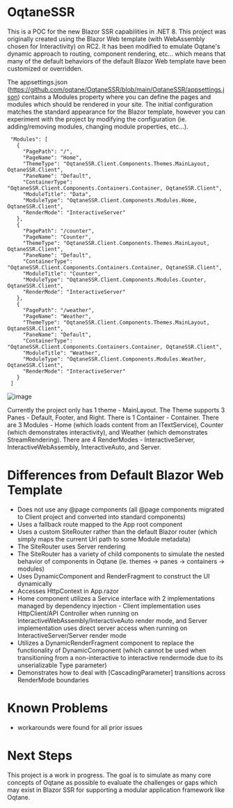 # OqtaneSSR

This is a POC for the new Blazor SSR capabilities in .NET 8. This project was originally created using the Blazor Web template (with WebAssembly chosen for Interactivity) on RC2. It has been modified to emulate Oqtane's dynamic approach to routing, component rendering, etc... which means that many of the default behaviors of the default Blazor Web template have been customized or overridden.

The appsettings.json (https://github.com/oqtane/OqtaneSSR/blob/main/OqtaneSSR/appsettings.json) contains a Modules property where you can define the pages and modules which should be rendered in your site. The initial configuration matches the standard appearance for the Blazor template, however you can experiment with the project by modifying the configuration (ie. adding/removing modules, changing module properties, etc...).

```
 "Modules": [
   {
     "PagePath": "/",
     "PageName": "Home",
     "ThemeType": "OqtaneSSR.Client.Components.Themes.MainLayout, OqtaneSSR.Client",
     "PaneName": "Default",
     "ContainerType": "OqtaneSSR.Client.Components.Containers.Container, OqtaneSSR.Client",
     "ModuleTitle": "Data",
     "ModuleType": "OqtaneSSR.Client.Components.Modules.Home, OqtaneSSR.Client",
     "RenderMode": "InteractiveServer"
   },
   {
     "PagePath": "/counter",
     "PageName": "Counter",
     "ThemeType": "OqtaneSSR.Client.Components.Themes.MainLayout, OqtaneSSR.Client",
     "PaneName": "Default",
     "ContainerType": "OqtaneSSR.Client.Components.Containers.Container, OqtaneSSR.Client",
     "ModuleTitle": "Counter",
     "ModuleType": "OqtaneSSR.Client.Components.Modules.Counter, OqtaneSSR.Client",
     "RenderMode": "InteractiveServer"
   },
   {
     "PagePath": "/weather",
     "PageName": "Weather",
     "ThemeType": "OqtaneSSR.Client.Components.Themes.MainLayout, OqtaneSSR.Client",
     "PaneName": "Default",
     "ContainerType": "OqtaneSSR.Client.Components.Containers.Container, OqtaneSSR.Client",
     "ModuleTitle": "Weather",
     "ModuleType": "OqtaneSSR.Client.Components.Modules.Weather, OqtaneSSR.Client",
     "RenderMode": "InteractiveServer"
   }
 ]
```

![image](https://github.com/oqtane/OqtaneSSR/assets/4840590/9b24568b-4d64-40d3-98fa-122dfb37c3b6)

Currently the project only has 1 theme - MainLayout. The Theme supports 3 Panes - Default, Footer, and Right. There is 1 Container - Container. There are 3 Modules - Home (which loads content from an ITextService), Counter (which demonstrates interactivity), and Weather (which demonstrates StreamRendering). There are 4 RenderModes - InteractiveServer, InteractiveWebAssembly, InteractiveAuto, and Server.

# Differences from Default Blazor Web Template

- Does not use any @page components (all @page components migrated to Client project and converted into standard components)
- Uses a fallback route mapped to the App root component
- Uses a custom SiteRouter rather than the default Blazor router (which simply maps the current Url path to some Module metadata)
- The SiteRouter uses Server rendering
- The SiteRouter has a variety of child components to simulate the nested behavior of components in Oqtane (ie. themes -> panes -> containers -> modules)
- Uses DynamicComponent and RenderFragment to construct the UI dynamically
- Accesses HttpContext in App.razor
- Home component utilizes a Service interface with 2 implementations managed by dependency injection - Client implementation uses HttpClient/API Controller when running on InteractiveWebAssembly/InteractiveAuto render mode, and Server implementation uses direct server access when running on InteractiveServer/Server render mode
- Utilizes a DynamicRenderFragment component to replace the functionality of DynamicComponent (which cannot be used when transitioning from a non-interactive to interactive rendermode due to its unserializable Type parameter)
- Demonstrates how to deal with [CascadingParameter] transitions across RenderMode boundaries

# Known Problems

- workarounds were found for all prior issues

# Next Steps

This project is a work in progress. The goal is to simulate as many core concepts of Oqtane as possible to evaluate the challenges or gaps which may exist in Blazor SSR for supporting a modular application framework like Oqtane.


